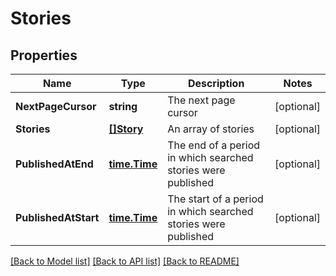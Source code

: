 # Stories

## Properties

Name | Type | Description | Notes
------------ | ------------- | ------------- | -------------
**NextPageCursor** | **string** | The next page cursor | [optional] 
**Stories** | [**[]Story**](Story.md) | An array of stories | [optional] 
**PublishedAtEnd** | [**time.Time**](time.Time.md) | The end of a period in which searched stories were published | [optional] 
**PublishedAtStart** | [**time.Time**](time.Time.md) | The start of a period in which searched stories were published | [optional] 

[[Back to Model list]](../README.md#documentation-for-models) [[Back to API list]](../README.md#documentation-for-api-endpoints) [[Back to README]](../README.md)


